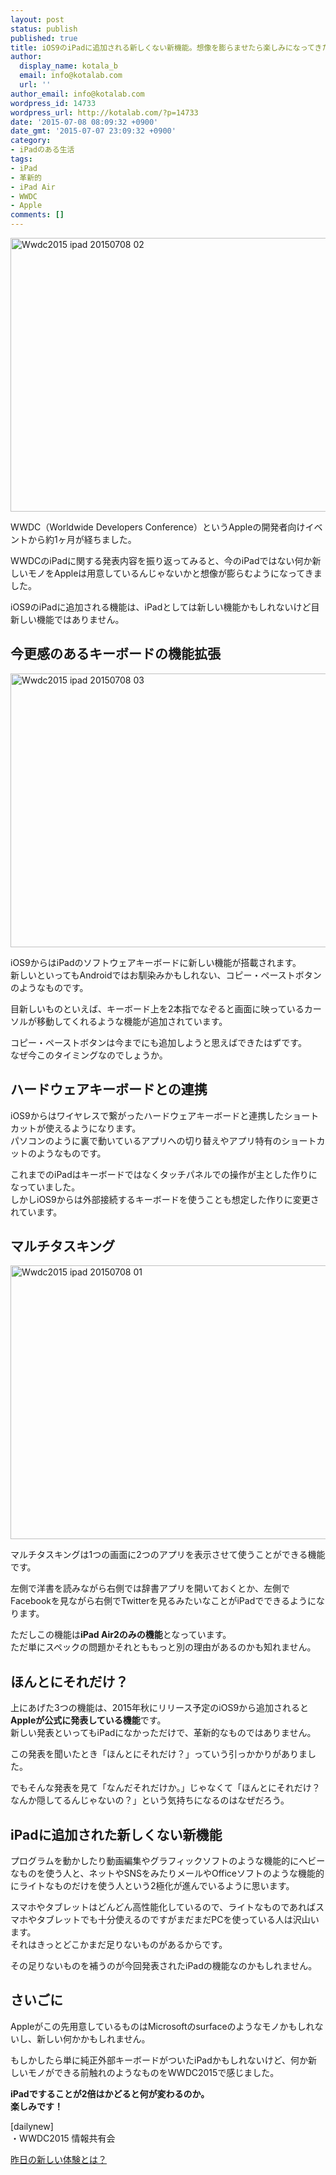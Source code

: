 ```yaml
---
layout: post
status: publish
published: true
title: iOS9のiPadに追加される新しくない新機能。想像を膨らませたら楽しみになってきた！
author:
  display_name: kotala_b
  email: info@kotalab.com
  url: ''
author_email: info@kotalab.com
wordpress_id: 14733
wordpress_url: http://kotalab.com/?p=14733
date: '2015-07-08 08:09:32 +0900'
date_gmt: '2015-07-07 23:09:32 +0900'
category:
- iPadのある生活
tags:
- iPad
- 革新的
- iPad Air
- WWDC
- Apple
comments: []
---
```

<p><img src="http://kotalab.com/wp-content/uploads/2015/07/wwdc2015-ipad_20150708_02.jpg" alt="Wwdc2015 ipad 20150708 02" width="780" height ="438" class="aligncenter size-large" /></p>
<p>WWDC（Worldwide Developers Conference）というAppleの開発者向けイベントから約1ヶ月が経ちました。</p>
<p>WWDCのiPadに関する発表内容を振り返ってみると、今のiPadではない何か新しいモノをAppleは用意しているんじゃないかと想像が膨らむようになってきました。</p>
<p>iOS9のiPadに追加される機能は、iPadとしては新しい機能かもしれないけど目新しい機能ではありません。</p>
<p><!--more--></p>
<h2>今更感のあるキーボードの機能拡張</h2>
<p><img src="http://kotalab.com/wp-content/uploads/2015/07/wwdc2015-ipad_20150708_03.jpg" alt="Wwdc2015 ipad 20150708 03" width="780" height ="438" class="aligncenter size-large" /></p>
<p>iOS9からはiPadのソフトウェアキーボードに新しい機能が搭載されます。<br />
新しいといってもAndroidではお馴染みかもしれない、コピー・ペーストボタンのようなものです。</p>
<p>目新しいものといえば、キーボード上を2本指でなぞると画面に映っているカーソルが移動してくれるような機能が追加されています。</p>
<p>コピー・ペーストボタンは今までにも追加しようと思えばできたはずです。<br />
<span class="b">なぜ今このタイミング</span>なのでしょうか。</p>
<h2>ハードウェアキーボードとの連携</h2>
<p>iOS9からはワイヤレスで繋がったハードウェアキーボードと連携したショートカットが使えるようになります。<br />
パソコンのように裏で動いているアプリへの切り替えやアプリ特有のショートカットのようなものです。</p>
<p>これまでのiPadはキーボードではなくタッチパネルでの操作が主とした作りになっていました。<br />
しかし<span class="b">iOS9からは外部接続するキーボードを使うことも想定した作りに変更</span>されています。</p>
<h2>マルチタスキング</h2>
<p><img src="http://kotalab.com/wp-content/uploads/2015/07/wwdc2015-ipad_20150708_01.jpg" alt="Wwdc2015 ipad 20150708 01" width="780" height ="438" class="aligncenter size-large" /></p>
<p>マルチタスキングは1つの画面に2つのアプリを表示させて使うことができる機能です。</p>
<p>左側で洋書を読みながら右側では辞書アプリを開いておくとか、左側でFacebookを見ながら右側でTwitterを見るみたいなことがiPadでできるようになります。</p>
<p>ただしこの機能は<strong>iPad Air2のみの機能</strong>となっています。<br />
ただ単にスペックの問題かそれとももっと別の理由があるのかも知れません。</p>
<h2>ほんとにそれだけ？</h2>
<p>上にあげた3つの機能は、2015年秋にリリース予定のiOS9から追加されると<strong>Appleが公式に発表している機能</strong>です。<br />
新しい発表といってもiPadになかっただけで、革新的なものではありません。</p>
<p><span class="b">この発表を聞いたとき「ほんとにそれだけ？」っていう引っかかりがありました。</span></p>
<p>でもそんな発表を見て「なんだそれだけか。」じゃなくて「ほんとにそれだけ？なんか隠してるんじゃないの？」という気持ちになるのはなぜだろう。</p>
<h2>iPadに追加された新しくない新機能</h2>
<p>プログラムを動かしたり動画編集やグラフィックソフトのような機能的にヘビーなものを使う人と、ネットやSNSをみたりメールやOfficeソフトのような機能的にライトなものだけを使う人という2極化が進んでいるように思います。</p>
<p>スマホやタブレットはどんどん高性能化しているので、ライトなものであればスマホやタブレットでも十分使えるのですがまだまだPCを使っている人は沢山います。<br />
それはきっとどこかまだ足りないものがあるからです。</p>
<p>その足りないものを補うのが今回発表されたiPadの機能なのかもしれません。</p>
<h2>さいごに</h2>
<p>Appleがこの先用意しているものはMicrosoftのsurfaceのようなモノかもしれないし、新しい何かかもしれません。</p>
<p>もしかしたら単に純正外部キーボードがついたiPadかもしれないけど、何か新しいモノができる前触れのようなものをWWDC2015で感じました。</p>
<p><strong>iPadですることが2倍はかどると何が変わるのか。<br />
楽しみです！</strong></p>
<p>[dailynew]<br />
・WWDC2015 情報共有会</p>
<p><a href="http://kotalab.com/lets-start-1day1new" title="昨日の新しい体験とは？">昨日の新しい体験とは？</a></p>
<div class="clear"></div>
